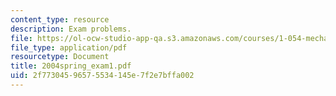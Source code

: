 ```yaml
---
content_type: resource
description: Exam problems.
file: https://ol-ocw-studio-app-qa.s3.amazonaws.com/courses/1-054-mechanics-and-design-of-concrete-structures-spring-2004/2f77304596575534145e7f2e7bffa002_2004spring_exam1.pdf
file_type: application/pdf
resourcetype: Document
title: 2004spring_exam1.pdf
uid: 2f773045-9657-5534-145e-7f2e7bffa002
---
```

